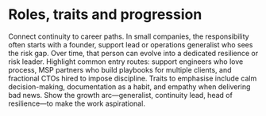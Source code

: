 # Roles, traits and progression

Connect continuity to career paths. In small companies, the responsibility often starts with a founder, support lead or operations generalist who sees the risk gap. Over time, that person can evolve into a dedicated resilience or risk leader. Highlight common entry routes: support engineers who love process, MSP partners who build playbooks for multiple clients, and fractional CTOs hired to impose discipline. Traits to emphasise include calm decision-making, documentation as a habit, and empathy when delivering bad news. Show the growth arc—generalist, continuity lead, head of resilience—to make the work aspirational.
